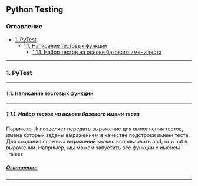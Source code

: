 ## Python Testing

### <a name="Оглавление"></a>  Оглавление
 + [1. PyTest](#1)
   + [1.1. Написание тестовых функций](#1.1)
      + [1.1.1. Набор тестов на основе базового имени теста](#1.1.1)


---
### <a name="1"></a>	1. PyTest
---
#### <a name="1.1"></a>	1.1. Написание тестовых функций
---
##### <a name="1.1.1"></a>	1.1.1. Набор тестов на основе базового имени теста

Параметр -k позволяет передать выражение для выполнения тестов, имена которых заданы выражением в качестве подстроки имени теста. Для создания сложных выражений можно использовать and, or и not в выражении. Например, мы можем запустить все функции с именем _raises


##### [Оглавление](#--оглавление)
---